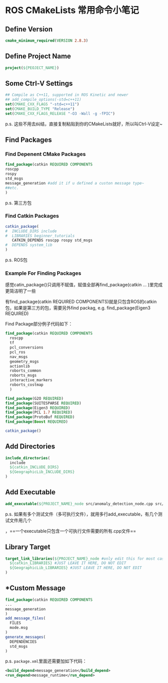 # ROS CMakeLists 常用命令小笔记

## Define Version

```cmake
cmake_minimum_required(VERSION 2.8.3)
```

## Define Project Name

```cmake
project(${PEOJECT_NAME})
```

## Some Ctrl-V Settings

```cmake
## Compile as C++11, supported in ROS Kinetic and newer
## add_compile_options(-std=c++11)
set(CMAKE_CXX_FLAGS "-std=c++11")
set(CMAKE_BUILD_TYPE "Release")
set(CMAKE_CXX_FLAGS_RELEASE "-O3 -Wall -g -fPIC")
```

p.s. 这些不用去纠结，直接复制粘贴到你的CMakeLists就好，所以叫Ctrl-V设定~

## Find Packages

### Find Depenent CMake Packages

```cmake
find_package(catkin REQUIRED COMPONENTS
roscpp
rospy
std_msgs
message_generation #add it if u defined a custon message type~
##etc.
)
```

p.s. 第三方包

### Find Catkin Packages

```cmake
catkin_package(
#  INCLUDE_DIRS include
#  LIBRARIES beginner_tutorials
   CATKIN_DEPENDS roscpp rospy std_msgs
#  DEPENDS system_lib
)
```

p.s. ROS包

### Example For Finding Packages

感觉catin_package()只调用不赋值，赋值全部再find_package(catkin ... )里完成更简洁明了一些

有find_package(catkin REQUIRED COMPONENTS)就是只包含ROS的catkin包，如果是第三方的包，需要另外find packag, e.g. find_package(Eigen3 REQUIRED)

Find Package部分例子代码如下：

```cmake
find_package(catkin REQUIRED COMPONENTS
  roscpp
  tf
  pcl_conversions
  pcl_ros
  nav_msgs
  geometry_msgs
  actionlib
  roborts_common
  roborts_msgs
  interactive_markers
  roborts_costmap
  )

find_package(G2O REQUIRED)
find_package(SUITESPARSE REQUIRED)
find_package(Eigen3 REQUIRED)
find_package(PCL 1.7 REQUIRED)
find_package(ProtoBuf REQUIRED)
find_package(Boost REQUIRED)

catkin_package()
```

## Add Directories

```cmake
include_directories(
  include
  ${catkin_INCLUDE_DIRS}
  ${GeographicLib_INCLUDE_DIRS}
)
```

## Add Executable

```cmake
add_executable(${PROJECT_NAME}_node src/anomaly_detection_node.cpp src/anomaly_detection.cpp)
```

p.s. 如果有多个测试文件（多可执行文件），就用多行add_executable，有几个测试文件用几个

，==一个executable只包含一个可执行文件需要的所有.cpp文件==

## Library Target

```cmake
target_link_libraries(${PROJECT_NAME}_node #only edit this for most cases
  ${catkin_LIBRARIES} #JUST LEAVE IT HERE, DO NOT EDIT
  ${GeographicLib_LIBRARIES} #JUST LEAVE IT HERE, DO NOT EDIT
)
```

## *Custom Message

```cmake
find_package(catkin REQUIRED COMPONENTS
...
message_generation
)
add_message_files(
  FILES
  mode.msg
)
generate_messages(
  DEPENDENCIES
  std_msgs
)
```

p.s. `package.xml`里面还需要加如下代码：

```xml
<build_depend>message_generation</build_depend>
<run_depend>message_runtime</run_depend>
```

